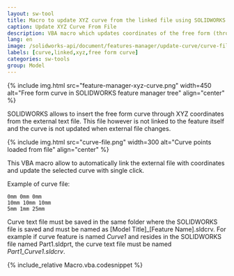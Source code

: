 ```yaml
---
layout: sw-tool
title: Macro to update XYZ curve from the linked file using SOLIDWORKS API
caption: Update XYZ Curve From File
description: VBA macro which updates coordinates of the free form (through XYZ points) curve from the linked external text file
lang: en
image: /solidworks-api/document/features-manager/update-curve/curve-file.png
labels: [curve,linked,xyz,free form curve]
categories: sw-tools
group: Model
---
```

{% include img.html src="feature-manager-xyz-curve.png" width=450 alt="Free form curve in SOLIDWORKS feature manager tree" align="center" %}

SOLIDWORKS allows to insert the free form curve through XYZ coordinates from the external text file. This file however is not linked to the feature itself and the curve is not updated when external file changes.

{% include img.html src="curve-file.png" width=300 alt="Curve points loaded from file" align="center" %}

This VBA macro allow to automatically link the external file with coordinates and update the selected curve with single click.

Example of curve file:

~~~
0mm 0mm 0mm
10mm 10mm 10mm
5mm 1mm 25mm
~~~

Curve text file must be saved in the same folder where the SOLIDWORKS file is saved and must be named as [Model Title]_[Feature Name].sldcrv. For example if curve feature is named *Curve1* and resides in the SOLIDWORKS file named Part1.sldprt, the curve text file must be named *Part1_Curve1.sldcrv*.

{% include_relative Macro.vba.codesnippet %}
